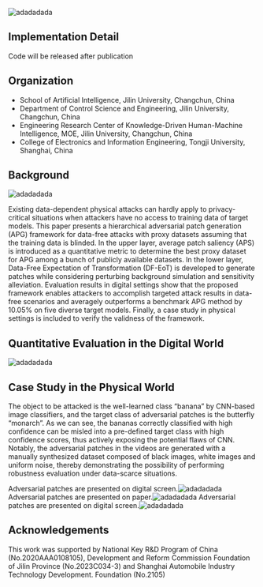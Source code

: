 ![adadadada](https://github.com/liujiawei725/Data-Free-APG-Framework/blob/main/assets/logo.png)

## Implementation Detail
Code will be released after publication  

## Organization
* School of Artificial Intelligence, Jilin University, Changchun, China
* Department of Control Science and Engineering, Jilin University, Changchun, China
* Engineering Research Center of Knowledge-Driven Human-Machine Intelligence, MOE, Jilin University, Changchun, China
* College of Electronics and Information Engineering, Tongji University, Shanghai, China

## Background
![adadadada](https://github.com/liujiawei725/Data-Free-APG-Framework/blob/main/assets/DF-APG.png)

Existing data-dependent physical attacks can hardly apply to privacy-critical situations when attackers have no access to training data of target models. This paper presents a hierarchical adversarial patch generation (APG) framework for data-free attacks with proxy datasets assuming that the training data is blinded. In the upper layer, average patch saliency (APS) is introduced as a quantitative metric to determine the best proxy dataset for APG among a bunch of publicly available datasets. In the lower layer, Data-Free Expectation of Transformation (DF-EoT) is developed to generate patches while considering perturbing background simulation and sensitivity alleviation. Evaluation results in digital settings show that the proposed framework enables attackers to accomplish targeted attack results in data-free scenarios and averagely outperforms a benchmark APG method by 10.05\% on five diverse target models. Finally, a case study in physical settings is included to verify the validness of the framework.

## Quantitative Evaluation in the Digital World

![adadadada](https://github.com/liujiawei725/Data-Free-APG-Framework/blob/main/assets/quantitive_result.png)

## Case Study in the Physical World

The object to be attacked is the well-learned class “banana” by CNN-based image classifiers, and the target class of adversarial patches is the butterfly “monarch”. As we can see, the bananas correctly classified with high confidence can be misled into a pre-defined target class with high confidence scores, thus actively exposing the potential flaws of CNN. Notably, the adversarial patches in the videos are generated with a manually synthesized dataset composed of black images, white images and uniform noise, thereby demonstrating the possibility of performing robustness evaluation under data-scarce situations.


Adversarial patches are presented on digital screen.![adadadada](https://github.com/liujiawei725/Data-Free-APG-Framework/blob/main/assets/digital_screen.gif)
Adversarial patches are presented on paper.![adadadada](https://github.com/liujiawei725/Data-Free-APG-Framework/blob/main/assets/paper.gif)
Adversarial patches are presented on digital screen.![adadadada](https://github.com/liujiawei725/Data-Free-APG-Framework/blob/main/assets/test_1420.gif)


## Acknowledgements 
This work was supported by National Key R&D Program of China (No.2020AAA0108105), Development and Reform Commission Foundation of Jilin Province (No.2023C034-3) and Shanghai Automobile Industry Technology Development.
Foundation (No.2105)
